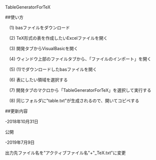 TableGeneratorForTeX

##使い方

　(1) basファイルをダウンロード

　(2) TeX形式の表を作成したいExcelファイルを開く

　(3) 開発タブからVisualBasicを開く

　(4) ウィンドウ上部のファイルタブから、「ファイルのインポート」を開く

　(5) (1)でダウンロードしたbasファイルを開く

　(6) 表にしたい領域を選択する

　(7) 開発タブのマクロから「TableGeneratorForTeX」を選択して実行する

　(8) 同じフォルダに"table.txt"が生成されるので、開いてコピペする
 
 ##更新内容
 
 -2018年10月31日
 
 公開
 
 -2019年7月9日
 
 出力先ファイル名を"アクティブファイル名"+"\_TeX.txt"に変更
 
